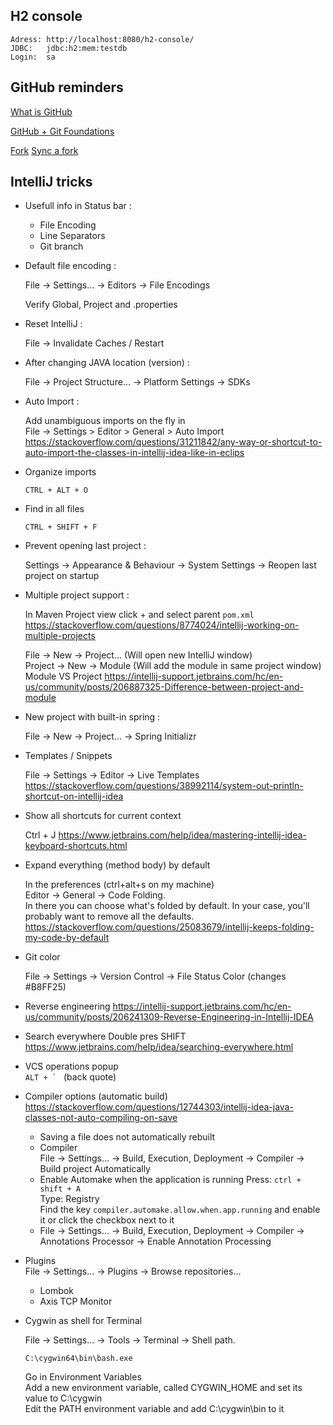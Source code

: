 
## H2 console

    Adress: http://localhost:8080/h2-console/
    JDBC:   jdbc:h2:mem:testdb
    Login:  sa
    
    
## GitHub reminders

[What is GitHub](https://www.youtube.com/watch?v=HwrPhOp6-aM)

[GitHub + Git Foundations](https://www.youtube.com/watch?v=w3jLJU7DT5E)

[Fork](https://help.github.com/articles/fork-a-repo/)
[Sync a fork](https://help.github.com/articles/syncing-a-fork/)


## IntelliJ tricks

- Usefull info in Status bar :

    - File Encoding
    - Line Separators
    - Git branch

- Default file encoding :
    
    File -> Settings... -> Editors -> File Encodings
    
    Verify Global, Project and .properties
    
- Reset IntelliJ :

    File -> Invalidate Caches / Restart

- After changing JAVA location (version) :  

    File -> Project Structure... -> Platform Settings -> SDKs

- Auto Import :

    Add unambiguous imports on the fly in  
File -> Settings > Editor > General > Auto Import
https://stackoverflow.com/questions/31211842/any-way-or-shortcut-to-auto-import-the-classes-in-intellij-idea-like-in-eclips

- Organize imports

    `CTRL + ALT + O`
    
- Find in all files

    `CTRL + SHIFT + F`

- Prevent opening last project :

    Settings -> Appearance & Behaviour -> System Settings -> Reopen last project on startup

- Multiple project support :

    In Maven Project view click + and select parent `pom.xml`
    https://stackoverflow.com/questions/8774024/intellij-working-on-multiple-projects
    
    File -> New -> Project... (Will open new IntelliJ window)  
    Project -> New -> Module (Will add the module in same project window)  
    Module VS Project
    https://intellij-support.jetbrains.com/hc/en-us/community/posts/206887325-Difference-between-project-and-module
    
- New project with built-in spring :

    File -> New -> Project... -> Spring Initializr 

- Templates / Snippets

    File -> Settings -> Editor -> Live Templates
    https://stackoverflow.com/questions/38992114/system-out-println-shortcut-on-intellij-idea

- Show all shortcuts for current context

    Ctrl + J
    https://www.jetbrains.com/help/idea/mastering-intellij-idea-keyboard-shortcuts.html

- Expand everything (method body) by default

    In the preferences (ctrl+alt+s on my machine)  
    Editor -> General -> Code Folding.  
    In there you can choose what's folded by default. In your case, you'll probably want to remove all the defaults.
    https://stackoverflow.com/questions/25083679/intellij-keeps-folding-my-code-by-default

- Git color

    File -> Settings -> Version Control -> File Status Color (changes #B8FF25)

- Reverse engineering
    https://intellij-support.jetbrains.com/hc/en-us/community/posts/206241309-Reverse-Engineering-in-Intellij-IDEA
    
- Search everywhere
    Double pres SHIFT
    https://www.jetbrains.com/help/idea/searching-everywhere.html
    
- VCS operations popup  
    ``ALT + ` `` (back quote)
    
- Compiler options (automatic build)
    https://stackoverflow.com/questions/12744303/intellij-idea-java-classes-not-auto-compiling-on-save
    - Saving a file does not automatically rebuilt
    - Compiler  
        File -> Settings... -> Build, Execution, Deployment -> Compiler -> Build project Automatically
    - Enable Automake when the application is running
      Press: `ctrl + shift + A`  
      Type: Registry  
      Find the key `compiler.automake.allow.when.app.running` and enable it or click the checkbox next to it
    - File -> Settings... -> Build, Execution, Deployment -> Compiler -> Annotations Processor -> Enable Annotation Processing

- Plugins  
    File -> Settings... -> Plugins -> Browse repositories...
    
    - Lombok
    - Axis TCP Monitor
    
- Cygwin as shell for Terminal
    
    File -> Settings... -> Tools -> Terminal -> Shell path.
    
    ```C:\cygwin64\bin\bash.exe```
    
    Go in Environment Variables  
    Add a new environment variable, called CYGWIN_HOME and set its value to C:\cygwin  
    Edit the PATH environment variable and add C:\cygwin\bin to it
    